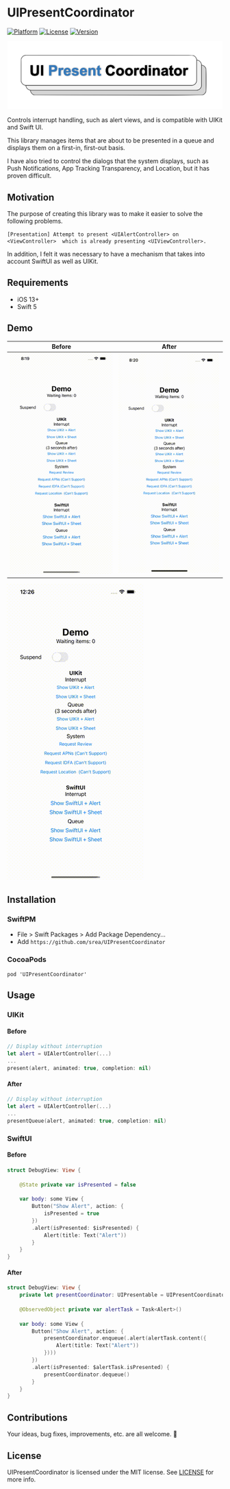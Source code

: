 # UIPresentCoordinator

[![Platform](https://img.shields.io/cocoapods/p/UIPresentCoordinator.svg?style=flat)](http://cocoadocs.org/srea/UIPresentCoordinator)
[![License](https://img.shields.io/cocoapods/l/UIPresentCoordinator.svg?style=flat)](http://cocoadocs.org/srea/UIPresentCoordinator)
[![Version](https://img.shields.io/cocoapods/v/UIPresentCoordinator.svg?style=flat)](http://cocoadocs.org/srea/UIPresentCoordinator)

![](https://github.com/srea/UIPresentCoordinator/raw/main/Docs/Logo_UIPresentCoordinator.png)

Controls interrupt handling, such as alert views, and is compatible with UIKit and Swift UI.

This library manages items that are about to be presented in a queue and displays them on a first-in, first-out basis.

I have also tried to control the dialogs that the system displays, such as Push Notifications, App Tracking Transparency, and Location, but it has proven difficult.

## Motivation

The purpose of creating this library was to make it easier to solve the following problems.

```
[Presentation] Attempt to present <UIAlertController> on <ViewController>  which is already presenting <UIViewController>.
```

In addition, I felt it was necessary to have a mechanism that takes into account SwiftUI as well as UIKit.

## Requirements

- iOS 13+
- Swift 5

## Demo

|Before|After|
|-|-|
|![Before](https://github.com/srea/UIPresentCoordinator/raw/main/Docs/before.gif)|![After](https://github.com/srea/UIPresentCoordinator/raw/main/Docs/after.gif)|

![Demo](https://github.com/srea/UIPresentCoordinator/raw/main/Docs/demo.gif)

## Installation

### SwiftPM

- File > Swift Packages > Add Package Dependency...
- Add `https://github.com/srea/UIPresentCoordinator`

### CocoaPods

```
pod 'UIPresentCoordinator'
```

## Usage

### UIKit

#### Before

```swift
// Display without interruption
let alert = UIAlertController(...)
...
present(alert, animated: true, completion: nil)
```

#### After

```swift
// Display without interruption
let alert = UIAlertController(...)
...
presentQueue(alert, animated: true, completion: nil)
```

### SwiftUI

#### Before

```swift
struct DebugView: View {

    @State private var isPresented = false
    
    var body: some View {
        Button("Show Alert", action: {
            isPresented = true
        })
        .alert(isPresented: $isPresented) {
            Alert(title: Text("Alert"))
        }
    }
}
```

#### After

```swift
struct DebugView: View {
    private let presentCoordinator: UIPresentable = UIPresentCoordinator.shared

    @ObservedObject private var alertTask = Task<Alert>()
    
    var body: some View {
        Button("Show Alert", action: {
            presentCoordinator.enqueue(.alert(alertTask.content({
                Alert(title: Text("Alert"))
            })))
        })
        .alert(isPresented: $alertTask.isPresented) {
            presentCoordinator.dequeue()
        }
    }
}
```

## Contributions

Your ideas, bug fixes, improvements, etc. are all welcome. 🐢

## License

UIPresentCoordinator is licensed under the MIT license. See [LICENSE](https://github.com/srea/UIPresentCoordinator/blob/main/LICENSE) for more info.
